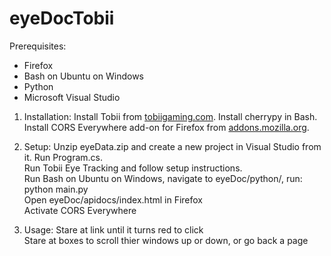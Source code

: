# eyeDocTobii
Prerequisites:
- Firefox 
- Bash on Ubuntu on Windows 
- Python
- Microsoft Visual Studio

1. Installation:
Install Tobii from [tobiigaming.com](https://tobiigaming.com/getstarted/).
Install cherrypy in Bash.
Install CORS Everywhere add-on for Firefox from [addons.mozilla.org](https://addons.mozilla.org/en-US/firefox/addon/cors-everywhere/).

2. Setup:
Unzip eyeData.zip and create a new project in Visual Studio from it. Run Program.cs.   
Run Tobii Eye Tracking and follow setup instructions.                 
Run Bash on Ubuntu on Windows, navigate to eyeDoc/python/, run: python main.py                           
Open eyeDoc/apidocs/index.html in Firefox                               
Activate CORS Everywhere

3. Usage:
Stare at link until it turns red to click                             
Stare at boxes to scroll thier windows up or down, or go back a page
